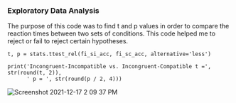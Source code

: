 ### Exploratory Data Analysis 

The purpose of this code was to find t and p values in order to compare the reaction times between two sets of conditions. This code helped me to reject or fail to reject certain hypotheses. 


```
t, p = stats.ttest_rel(fi_si_acc, fi_sc_acc, alternative='less')

print('Incongruent-Incompatible vs. Incongruent-Compatible t =', str(round(t, 2)), 
      ' p = ', str(round(p / 2, 4)))
```

![Screenshot 2021-12-17 2 09 37 PM](https://user-images.githubusercontent.com/94637758/146589071-0a7eccb6-f415-444e-99dc-789d14bd739e.png)
